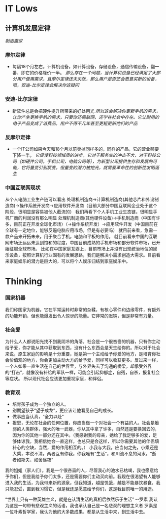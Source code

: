 # IT Lows
## 计算机发展定律
*制造需求*
### 摩尔定律
* 每隔18个月左右，计算机设备，如计算设备，存储设备，通信传输设备，翻一番，即它的价格降价一半。
*那么存在一个问题，当计算机设备已经满足了大部分用户使用需求，且摩尔定律还未失效，那么用户是否还会愿意买新的设备，哦，安迪-比尔定律会解决你这疑问*
### 安迪-比尔定律
* 新软件总是会把硬件提升所带来的好处用光
*所以这会解决你更新手机的需求，让你产生更换手机的需求，只要你还需联网，还学在社会中存在。它让耐用的电子产品变成了消费品，用户不得不几年甚至更短更新他们的产品*
### 反摩尔定律
* 一个IT公司如果今天和18个月以前卖掉同样多的，同样的产品，它的营业额要下降一半。
*它促使科技领域质的进步，它对于服务业的冲击不大，对于科技公司（如硬件公司，手机公司，电脑公司等），为新型公司提供生存和发展的可能，它将量变引到质变。但量变的潜力被挖光，就需要革命性的创新性发明诞生*


### 中国互联网现状
从个人电脑工业生产链可以看出
处理机制造商->计算机制造商(其他芯片和外设制造商)->操作系统开发商->应用软件开发商（目前大部分中国互联网企业处于这个阶段，很明显是容易被他人截流的）
我们再看下个人手机工业生态链，很明显手机厂商的利润没有那么明显
处理机制造商(其他硬件设备)->手机制造商（中国有许多，目前正在开发全球化市场）（->操作系统开发）->应用软件开发（中国目前在全球有一定地位，能够反逼电脑应用市场，但是有必要吗）
就目前来看，急需一款产品来开拓未来，用于聚合手机，电脑和平板的作用。
就目前看来中国的互联网市场还远远未达到饱和的程度，中国目前成熟的手机市场和部分软件市场，已开始征服全球市场。
比如在中国家庭互娱上，目前市场上并没有出现统治地位的娱乐设备，按照计算机行业固有的发展思路，我们是解决小需求创造大需求。目前看来家庭娱乐的潜力是巨大的，可以将个人娱乐归结到家庭娱乐中。



# Thinking

### 国家机器
我们称国家为机器，它在平常运转时非常的杂糅，有核心零件和边缘零件，有额外的功能开销，但也能爆发出令人惊讶的能量。它非常的迟钝，但是非常有力量。


### 社会爱
为什么人人都说阳光找不到我阴冷的角落，社会是一个很吝啬的机器，只有你主动给予爱，你才能从其中获取到东西，没有什么东西会是天生给你的。所以对于社会来说，原生家庭的影响是十分重要，她是第一个主动给予你爱的地方，是培育你社会价值观的地方，你会更加主动大方的给予爱，同样可以收获更多。反过来一样，一个人如果一直生活在自己的世界里，与外界失去了沟通的桥梁，却承受外界的“打击”，就像没有补给的军队一样，可能会引起抑郁症，自残，自杀，报复社会等症状。
所以现代社会应该更加重视家庭，和伴侣。


### 教育观
* 培育孩子成为一个独立的人。
* 别期望孩子“望子成龙”，更应该让他看见自己的成长。
* 做事应当认真，“全力以赴”
* 报恩，无论在社会的任何位置，你应当做一个对社会一个有益的人。社会是脆弱的人类群体，强大的唯一武器，你从其中拿了许多，自然还是要换回去的，因为你的其他一部分还在其中。（我感谢我的母亲，她给了我足够多的爱，足够体谅我，我相信她会一直这样，也总只是会这样，所以你需要其他的伴侣填补心的空缺，当然，爱的作用相互的。）
小我与大我，应当何之先，小乘还是大乘，本说不清，两者互有你我，你我唯有“生活”，和川流不息的河水。“逝者如斯夫，如舍昼夜”


我的姐姐（家人们），我是一个很吝啬的人，尽管我心的池水已枯竭，我也愿意给予你们，但是我给予你们太多，还是需要你们主动买向前。我现在很渴望有人能够进入我的生活，为我带来新的源泉，但我知道，越是饥饿，越是不能暴饮暴食，我只能忍受，直到我习惯它，但是我还是愿意给予你们，这是我目前唯一的用途。

“世界上只有一种英雄主义，就是在认清生活的真相后依然乐于生活”      --罗素
我认为这是一句带有悲观主义的话语，我也承认自己是一名悲观的理想主义者
罗素是一位朴素哲学家，我认为他的大多数成果，都是从生活中来，到生活中去。